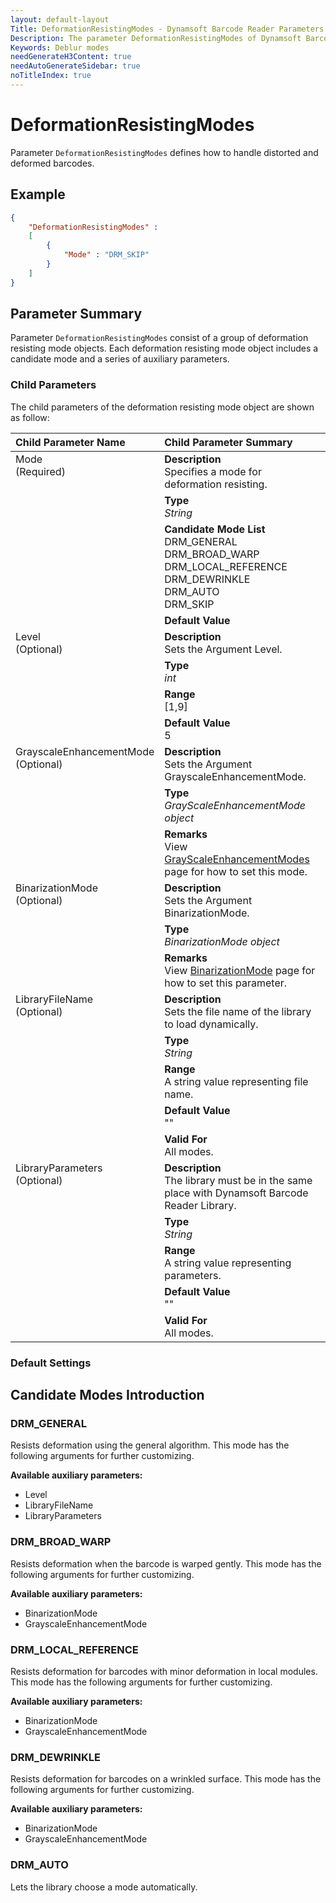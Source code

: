 ```yaml
---
layout: default-layout
Title: DeformationResistingModes - Dynamsoft Barcode Reader Parameters
Description: The parameter DeformationResistingModes of Dynamsoft Barcode Reader defines how to handle distorted and deformed barcodes.
Keywords: Deblur modes
needGenerateH3Content: true
needAutoGenerateSidebar: true
noTitleIndex: true
---
```


# DeformationResistingModes

Parameter `DeformationResistingModes` defines how to handle distorted and deformed barcodes.

## Example

```json
{
    "DeformationResistingModes" :
    [
        {
            "Mode" : "DRM_SKIP"
        }
    ]
}
```

## Parameter Summary

Parameter `DeformationResistingModes` consist of a group of deformation resisting mode objects. Each deformation resisting mode object includes a candidate mode and a series of auxiliary parameters.

### Child Parameters

The child parameters of the deformation resisting mode object are shown as follow:

<table style = "text-align:left">
    <thead>
        <tr>
            <th nowrap="nowrap">Child Parameter Name</th>
            <th nowrap="nowrap">Child Parameter Summary</th>
        </tr>
    </thead>
    <tr>
        <td rowspan = "4" style="vertical-align:text-top">Mode<br>(Required)</td>
        <td><b>Description</b><br>Specifies a mode for deformation resisting.
        </td>
    </tr>
    <tr>
        <td><b>Type</b><br><i>String</i>
        </td>
    </tr>
    <tr>
        <td><b>Candidate Mode List</b><br>DRM_GENERAL
            <br>DRM_BROAD_WARP
            <br>DRM_LOCAL_REFERENCE
            <br>DRM_DEWRINKLE
            <br>DRM_AUTO
            <br>DRM_SKIP
        </td>
    </tr>
    <tr>
        <td><b>Default Value</b><br>
        </td>
    </tr>
    <tr>
        <td rowspan = "4" style="vertical-align:text-top">Level<br>(Optional)</td>
        <td><b>Description</b><br>Sets the Argument Level.
        </td>
    </tr>
    <tr>
        <td><b>Type</b><br><i>int</i>
        </td>
    </tr>
    <tr>
        <td><b>Range</b><br>[1,9]
        </td>
    </tr>
    <tr>
        <td><b>Default Value</b><br>5
        </td>
    </tr>
    <tr>
        <td rowspan = "3" style="vertical-align:text-top">GrayscaleEnhancementMode<br>(Optional)</td>
        <td><b>Description</b><br>Sets the Argument GrayscaleEnhancementMode.
        </td>
    </tr>
    <tr>
        <td><b>Type</b><br><i>GrayScaleEnhancementMode object</i>
        </td>
    </tr>
    <tr>
        <td><b>Remarks</b><br>View <a href="../image-parameter/grayscale-enhancement-modes.md">GrayScaleEnhancementModes</a> page for how to set this mode.
        </td>
    </tr>
    <tr>
        <td rowspan = "3" style="vertical-align:text-top">BinarizationMode<br>(Optional)</td>
        <td><b>Description</b><br>Sets the Argument BinarizationMode.
        </td>
    </tr>
    <tr>
        <td><b>Type</b><br><i>BinarizationMode object</i>
        </td>
    </tr>
    <tr>
        <td><b>Remarks</b><br>View <a href="../image-parameter/binarization-modes.md">BinarizationMode</a> page for how to set this parameter.
        </td>
    </tr>
    <tr>
        <td rowspan = "5" style="vertical-align:text-top">LibraryFileName<br>(Optional)</td>
        <td><b>Description</b><br>Sets the file name of the library to load dynamically.
        </td>
    </tr>
    <tr>
        <td><b>Type</b><br><i>String</i>
        </td>
    </tr>
    <tr>
        <td><b>Range</b><br>A string value representing file name.
        </td>
    </tr>
    <tr>
        <td><b>Default Value</b><br>""
        </td>
    </tr>
    <tr>
        <td><b>Valid For</b><br>All modes.
        </td>
    </tr>
    <tr>
        <td rowspan = "5" style="vertical-align:text-top">LibraryParameters<br>(Optional)</td>
        <td><b>Description</b><br>The library must be in the same place with Dynamsoft Barcode Reader Library.
        </td>
    </tr>
    <tr>
        <td><b>Type</b><br><i>String</i>
        </td>
    </tr>
    <tr>
        <td><b>Range</b><br>A string value representing parameters.
        </td>
    </tr>
    <tr>
        <td><b>Default Value</b><br>""
        </td>
    </tr>
    <tr>
        <td><b>Valid For</b><br>All modes.
        </td>
    </tr>
</table>

### Default Settings

## Candidate Modes Introduction

### DRM_GENERAL

Resists deformation using the general algorithm. This mode has the following arguments for further customizing.

**Available auxiliary parameters:**

- Level
- LibraryFileName
- LibraryParameters

### DRM_BROAD_WARP

Resists deformation when the barcode is warped gently. This mode has the following arguments for further customizing.

**Available auxiliary parameters:**

- BinarizationMode
- GrayscaleEnhancementMode

### DRM_LOCAL_REFERENCE

Resists deformation for barcodes with minor deformation in local modules. This mode has the following arguments for further customizing.

**Available auxiliary parameters:**

- BinarizationMode
- GrayscaleEnhancementMode

### DRM_DEWRINKLE

Resists deformation for barcodes on a wrinkled surface. This mode has the following arguments for further customizing.

**Available auxiliary parameters:**

- BinarizationMode
- GrayscaleEnhancementMode

### DRM_AUTO

Lets the library choose a mode automatically.
